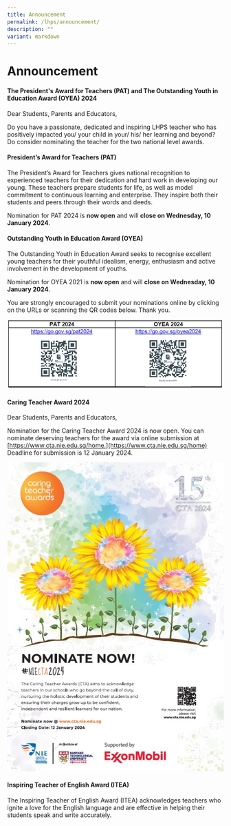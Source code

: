 ```yaml
---
title: Announcement
permalink: /lhps/announcement/
description: ""
variant: markdown
---
```

# Announcement


#### The President's Award for Teachers (PAT) and The Outstanding Youth in Education Award (OYEA) 2024
     

Dear Students, Parents and Educators,

Do you have a passionate, dedicated and inspiring LHPS teacher who has positively impacted you/ your child in your/ his/ her learning and beyond?  Do consider nominating the teacher for the two national level awards.

#### President’s Award for Teachers (PAT)

The President’s Award for Teachers gives national recognition to experienced teachers for their dedication and hard work in developing our young.  These teachers prepare students for life, as well as model commitment to continuous learning and enterprise.  They inspire both their students and peers through their words and deeds. 

Nomination for PAT 2024 is **now open** and will **close on Wednesday, 10 January 2024**.

#### Outstanding Youth in Education Award (OYEA)

The Outstanding Youth in Education Award seeks to recognise excellent young teachers for their youthful idealism, energy, enthusiasm and active involvement in the development of youths. 

Nomination for OYEA 2021 is **now open** and will **close on Wednesday, 10 January 2024**. 

You are strongly encouraged to submit your nominations online by clicking on the URLs or scanning the QR codes below.  Thank you.

![](/images/pat_oyea_2024.JPG)

#### Caring Teacher Award 2024

 
Dear Students, Parents and Educators,

Nomination for the Caring Teacher Award 2024 is now open. You can nominate deserving teachers for the award via online submission at [https://www.cta.nie.edu.sg/home.](https://www.cta.nie.edu.sg/home)&nbsp;
Deadline for submission is 12 January 2024.

![](/images/caringteacheraward2024new.jpg)

<h4>Inspiring Teacher of English Award (ITEA)</h4>

The Inspiring Teacher of English Award (ITEA) acknowledges teachers who ignite a love for the English language and are effective in helping their students speak and write accurately.